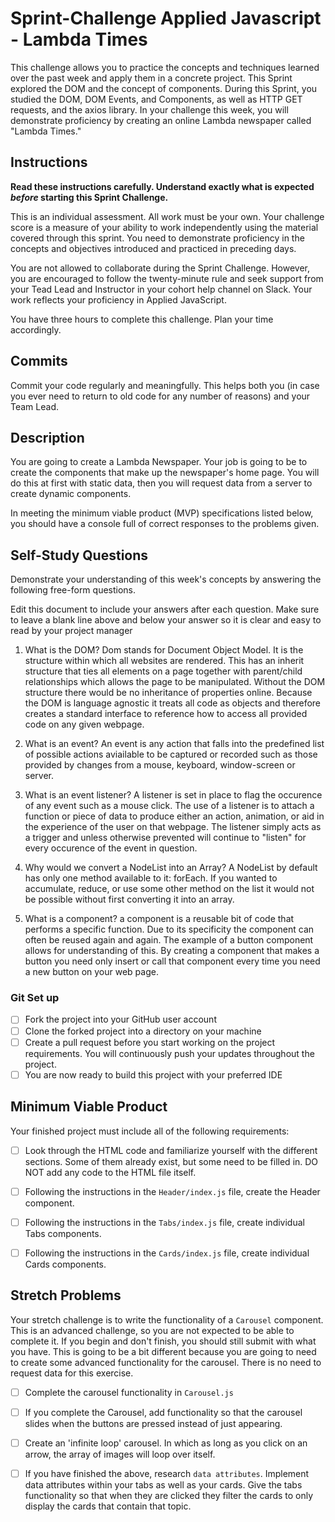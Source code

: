 # Sprint-Challenge Applied Javascript - Lambda Times

This challenge allows you to practice the concepts and techniques learned over the past week and apply them in a concrete project. This Sprint explored the DOM and the concept of components. During this Sprint, you studied the DOM, DOM Events, and Components, as well as HTTP GET requests, and the axios library. In your challenge this week, you will demonstrate proficiency by creating an online Lambda newspaper called "Lambda Times."

## Instructions

**Read these instructions carefully. Understand exactly what is expected _before_ starting this Sprint Challenge.**

This is an individual assessment. All work must be your own. Your challenge score is a measure of your ability to work independently using the material covered through this sprint. You need to demonstrate proficiency in the concepts and objectives introduced and practiced in preceding days.

You are not allowed to collaborate during the Sprint Challenge. However, you are encouraged to follow the twenty-minute rule and seek support from your Tead Lead and Instructor in your cohort help channel on Slack. Your work reflects your proficiency in Applied JavaScript.

You have three hours to complete this challenge. Plan your time accordingly.

## Commits

Commit your code regularly and meaningfully. This helps both you (in case you ever need to return to old code for any number of reasons) and your Team Lead.

## Description

You are going to create a Lambda Newspaper. Your job is going to be to create the components that make up the newspaper's home page. You will do this at first with static data, then you will request data from a server to create dynamic components.

In meeting the minimum viable product (MVP) specifications listed below, you should have a console full of correct responses to the problems given.

## Self-Study Questions

Demonstrate your understanding of this week's concepts by answering the following free-form questions.

Edit this document to include your answers after each question. Make sure to leave a blank line above and below your answer so it is clear and easy to read by your project manager

1. What is the DOM?
    Dom stands for Document Object Model. It is the structure within which all websites are rendered. This has an inherit structure that ties all elements on a page together with parent/child relationships which allows the page to be manipulated. Without the DOM structure there would be no inheritance of properties online. Because the DOM is language agnostic it treats all code as objects and therefore creates a standard interface to reference how to access all provided code on any given webpage.
2. What is an event?
    An event is any action that falls into the predefined list of possible actions aviailable to be captured or recorded such as those provided by changes from a mouse, keyboard, window-screen or server.
3. What is an event listener?
    A listener is set in place to flag the occurence of any event such as a mouse click. The use of a listener is to attach a function or piece of data to produce either an action, animation, or aid in the experience of the user on that webpage. The listener simply acts as a trigger and unless otherwise prevented will continue to "listen" for every occurence of the event in question.
4. Why would we convert a NodeList into an Array?
    A NodeList by default has only one method available to it: forEach. If you wanted to accumulate, reduce, or use some other method on the list it would not be possible without first converting it into an array.

5. What is a component?
    a component is a reusable bit of code that performs a specific function. Due to its specificity the component can often be reused again and again. The example of a button component allows for understanding of this. By creating a component that makes a button you need only insert or call that component every time you need a new button on your web page.

### Git Set up

* [ ] Fork the project into your GitHub user account
* [ ] Clone the forked project into a directory on your machine
* [ ] Create a pull request before you start working on the project requirements.  You will continuously push your updates throughout the project.
* [ ] You are now ready to build this project with your preferred IDE

## Minimum Viable Product

Your finished project must include all of the following requirements:

* [ ] Look through the HTML code and familiarize yourself with the different sections. Some of them already exist, but some need to be filled in. DO NOT add any code to the HTML file itself.

* [ ] Following the instructions in the `Header/index.js` file, create the Header component. 

* [ ] Following the instructions in the `Tabs/index.js` file, create individual Tabs components.

* [ ] Following the instructions in the `Cards/index.js` file, create individual Cards components.

## Stretch Problems

Your stretch challenge is to write the functionality of a `Carousel` component. This is an advanced challenge, so you are not expected to be able to complete it. If you begin and don't finish, you should still submit with what you have. This is going to be a bit different because you are going to need to create some advanced functionality for the carousel. There is no need to request data for this exercise.

* [ ] Complete the carousel functionality in `Carousel.js`

* [ ] If you complete the Carousel, add functionality so that the carousel slides when the buttons are pressed instead of just appearing.

* [ ] Create an 'infinite loop' carousel. In which as long as you click on an arrow, the array of images will loop over itself.

* [ ] If you have finished the above, research `data attributes`. Implement data attributes within your tabs as well as your cards. Give the tabs functionality so that when they are clicked they filter the cards to only display the cards that contain that topic.
